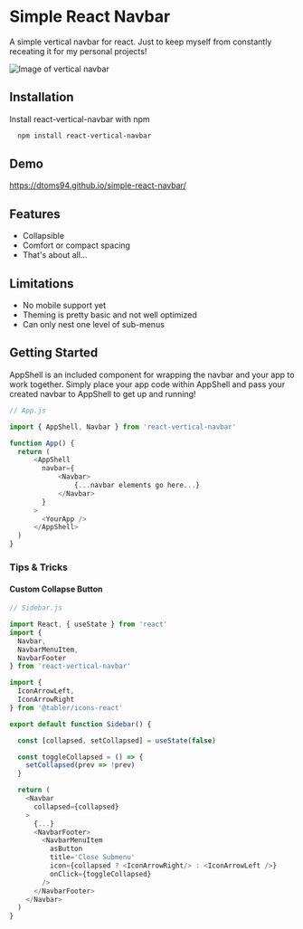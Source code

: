 
# Simple React Navbar

A simple vertical navbar for react. Just to keep myself from constantly receating it for my personal projects!

![Image of vertical navbar](https://i.imgur.com/TqMAwqa.png?raw=true "Vertical Navbar")




## Installation

Install react-vertical-navbar with npm

```bash
  npm install react-vertical-navbar
```
    
## Demo

https://dtoms94.github.io/simple-react-navbar/


## Features

* Collapsible
* Comfort or compact spacing
* That's about all...

## Limitations
* No mobile support yet
* Theming is pretty basic and not well optimized
* Can only nest one level of sub-menus


## Getting Started

AppShell is an included component for wrapping the navbar and your app to work together. Simply place your app code within AppShell and pass your created navbar to AppShell to get up and running!

```javascript
// App.js

import { AppShell, Navbar } from 'react-vertical-navbar'

function App() {
  return (
      <AppShell 
        navbar={
            <Navbar>
                {...navbar elements go here...}
            </Navbar>
        } 
      >
        <YourApp />
      </AppShell>
  )
}
```

### Tips & Tricks

#### Custom Collapse Button
```javascript
// Sidebar.js

import React, { useState } from 'react'
import { 
  Navbar, 
  NavbarMenuItem, 
  NavbarFooter 
} from 'react-vertical-navbar'

import { 
  IconArrowLeft,
  IconArrowRight
} from '@tabler/icons-react'

export default function Sidebar() {

  const [collapsed, setCollapsed] = useState(false)

  const toggleCollapsed = () => {
    setCollapsed(prev => !prev)
  }

  return (
    <Navbar
      collapsed={collapsed}
    >
      {...}
      <NavbarFooter>
        <NavbarMenuItem
          asButton
          title='Close Submenu'
          icon={collapsed ? <IconArrowRight/> : <IconArrowLeft />}
          onClick={toggleCollapsed}
        />
      </NavbarFooter>
    </Navbar>
  )
}

```